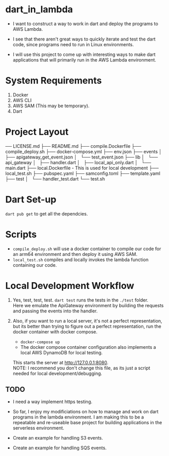 # dart_in_lambda

- I want to construct a way to work in dart and deploy the programs to 
  AWS Lambda. 

- I see that there aren't great ways to quickly iterate and test the dart code, since
  programs need to run in Linux environments. 

- I will use this project to come up with interesting ways to make dart applications that will
  primarily run in the AWS Lambda environment. 


 # System Requirements
 1. Docker
 2. AWS CLI 
 3. AWS SAM (This may be temporary). 
 4. Dart

 # Project Layout
 ── LICENSE.md
├── README.md
├── compile.Dockerfile
├── compile_deploy.sh
├── docker-compose.yml
├── env.json
├── events
│   ├── apigateway_get_event.json
│   └── test_event.json
├── lib
│   └── api_gateway
│       ├── handler.dart
│       ├── local_api_only.dart
│       └── main.dart
├── local.Dockerfile - This is used for local development
├── local_test.sh
├── pubspec.yaml
├── samconfig.toml
├── template.yaml
├── test
│   └── handler_test.dart
└── test.sh

# Dart Set-up
 `dart pub get` to get all the dependcies. 

# Scripts
- `compile_deploy.sh` will use a docker container to compile our code for an arm64 environment and then deploy it using AWS SAM. 
- `local_test.sh` compiles and locally invokes the lambda function containing our code. 

# Local Development Workflow
1. Yes, test, test, test.  `dart test` runs the tests in the `./test` folder.  
   Here we emulate the ApiGateway environment by building the requests and passing the events into the handler.

2. Also, if you want to run a local server, it's not a perfect representation, but its better than trying
   to figure out a perfect representation, run the docker container with docker compose. 
   - `docker-compose up` 
   - The docker compose container configuration also implements a local AWS DynamoDB for local testing. 

   This starts the server at http://127.0.0.1:8080.  
   NOTE: I recommend you don't change this file, as its just a script needed for local development/debugging.

## TODO 
- I need a way implement https testing.
- So far, I enjoy my modificiations on how to manage and work on dart programs in the lambda environment. 
I am making this to be a repeatable and re-useable base project for building applications in the serverless environment. 

- Create an example for handling S3 events. 
- Create an example for handling SQS events.
